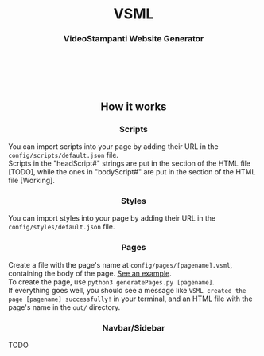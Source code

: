 <h1 align="center">VSML</h1>
<h3 align="center">VideoStampanti Website Generator</h3>
<br>
<br>
<br>
<br>
<h2 align="center">How it works</h2>
<h3 align="center">Scripts</h3>
<p>You can import scripts into your page by adding their URL in the <code>config/scripts/default.json</code> file.<br>
Scripts in the "headScript#" strings are put in the <head> section of the HTML file [TODO], while the ones in "bodyScript#" are put in the <body> section of the HTML file [Working].</p>
<h3 align="center">Styles</h3>
<p>You can import styles into your page by adding their URL in the <code>config/styles/default.json</code> file.<br></p>
<h3 align="center">Pages</h3>
<p>Create a file with the page's name at <code>config/pages/[pagename].vsml</code>, containing the body of the page. <a href="config/pages/page1.vsml">See an example</a>.<br>
To create the page, use <code>python3 generatePages.py [pagename]</code>.<br>
  If everything goes well, you should see a message like <code>VSML created the page [pagename] successfully!</code> in your terminal, and an HTML file with the page's name in the <code>out/</code> directory.
</p>
<h3 align="center">Navbar/Sidebar</h3>
<p>TODO</p>
